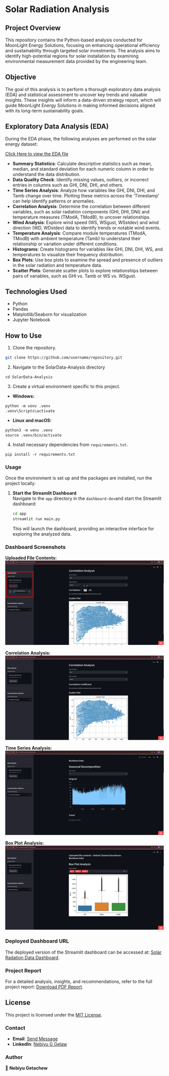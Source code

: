 # Solar Radiation Analysis

## Project Overview

This repository contains the Python-based analysis conducted for MoonLight Energy Solutions, focusing on enhancing operational efficiency and sustainability through targeted solar investments. The analysis aims to identify high-potential regions for solar installation by examining environmental measurement data provided by the engineering team.

## Objective

The goal of this analysis is to perform a thorough exploratory data analysis (EDA) and statistical assessment to uncover key trends and valuable insights. These insights will inform a data-driven strategy report, which will guide MoonLight Energy Solutions in making informed decisions aligned with its long-term sustainability goals.

## Exploratory Data Analysis (EDA)

During the EDA phase, the following analyses are performed on the solar energy dataset:

[Click Here to view the EDA file](https://github.com/nebiyu-ethio/SolarData-Analysis/blob/task-1/notebooks/EDA.ipynb)

- **Summary Statistics**: Calculate descriptive statistics such as mean, median, and standard deviation for each numeric column in order to understand the data distribution.
- **Data Quality Check**: Identify missing values, outliers, or incorrect entries in columns such as GHI, DNI, DHI, and others.
- **Time Series Analysis**: Analyze how variables like GHI, DNI, DHI, and Tamb change over time. Plotting these metrics across the 'Timestamp' can help identify patterns or anomalies.
- **Correlation Analysis**: Determine the correlation between different variables, such as solar radiation components (GHI, DHI, DNI) and temperature measures (TModA, TModB), to uncover relationships.
- **Wind Analysis**: Explore wind speed (WS, WSgust, WSstdev) and wind direction (WD, WDstdev) data to identify trends or notable wind events.
- **Temperature Analysis**: Compare module temperatures (TModA, TModB) with ambient temperature (Tamb) to understand their relationship or variation under different conditions.
- **Histograms**: Create histograms for variables like GHI, DNI, DHI, WS, and temperatures to visualize their frequency distribution.
- **Box Plots**: Use box plots to examine the spread and presence of outliers in the solar radiation and temperature data.
- **Scatter Plots**: Generate scatter plots to explore relationships between pairs of variables, such as GHI vs. Tamb or WS vs. WSgust.

## Technologies Used

- Python
- Pandas
- Matplotlib/Seaborn for visualization
- Jupyter Notebook

## How to Use

1. Clone the repository.
```bash
git clone https://github.com/username/repository.git
```
2. Navigate to the SolarData-Analysis directory
```
cd SolarData-Analysis
```
3. Create a virtual environment specific to this project.
- **Windows:**
```
python -m venv .venv
.venv\Scripts\activate
```
- **Linux and macOS:**
```
python3 -m venv .venv
source .venv/bin/activate
```
4. Install necessary dependencies from `requirements.txt`.
```
pip install -r requirements.txt
```

### Usage

Once the environment is set up and the packages are installed, run the project locally:

1. **Start the Streamlit Dashboard**  
   Navigate to the `app` directory in the `dashboard-dev`and start the Streamlit dashboard:
   ```bash
   cd app
   streamlit run main.py
   ```

   This will launch the dashboard, providing an interactive interface for exploring the analyzed data.

### Dashboard Screenshots

**Uploaded File Contents:**
![Dashboard](https://github.com/nebiyu-ethio/SolarData-Analysis/blob/dashboard-dev/dashboard/Uploaded%20csv%20file.png)

**Correlation Analysis:**
![Correlation Analysis](https://github.com/nebiyu-ethio/SolarData-Analysis/blob/dashboard-dev/dashboard/Correlation%20Analysis.png)

**Time Series Analysis:**
![Time Series Analysis](https://github.com/nebiyu-ethio/SolarData-Analysis/blob/dashboard-dev/dashboard/Time-Series%20Analysis.png)

**Box Plot Analysis:**
![Box Plot Analysis](https://github.com/nebiyu-ethio/SolarData-Analysis/blob/dashboard-dev/dashboard/Box%20Plot%20Analysis.png)

### Deployed Dashboard URL

The deployed version of the Streamlit dashboard can be accessed at: [Solar Radation Data Dashboard](https://solar-data-analysis.streamlit.app/).

### Project Report

For a detailed analysis, insights, and recommendations, refer to the full project report: [Download PDF Report](https://drive.google.com/file/d/1SOTqAdbLSAi9gQ5effXxzy2AolDf7QgE/view?usp=drive_link).

## License

This project is licensed under the [MIT License](LICENSE).

### Contact

- **Email**: [Send Message](mailto:nebiyuethio@gmail.com)
- **LinkedIn**: [Nebiyu G Gelaw](https://www.linkedin.com/in/neba-gech)

### Author

👤 **Nebiyu Getachew**
